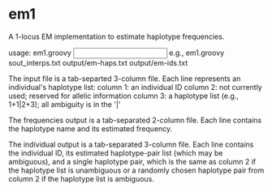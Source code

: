 # em1
A 1-locus EM implementation to estimate haplotype frequencies.

usage: em1.groovy <input file> <frequencies output> <individual output>
  e.g., em1.groovy sout_interps.txt output/em-haps.txt output/em-ids.txt

The input file is a tab-separted 3-column file. Each line represents an  individual's haplotype list:
 column 1: an individual ID
 column 2: not currently used; reserved for allelic information
 column 3: a haplotype list (e.g., 1+1|2+3); all ambiguity is in the '|'

The frequencies output is a tab-separated 2-column file. Each line contains the haplotype name and its estimated frequency.

The individual output is a tab-separated 3-column file. Each line contains the individual ID, its estimated haplotype-pair list (which may be ambiguous), and a single haplotype pair, which is the same as column 2 if the haplotype list is unambiguous or a randomly chosen haplotype pair from column 2 if the haplotype list is ambiguous.
